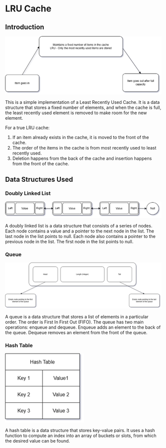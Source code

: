 # LRU Cache

## Introduction

![LRU Cache](./assets/images/high-level-arch.png)

This is a simple implementation of a Least Recently Used Cache. It is a data structure that stores a fixed number of elements, and when the cache is full, the least recently used element is removed to make room for the new element.

For a true LRU cache:

1. If an item already exists in the cache, it is moved to the front of the cache.
2. The order of the items in the cache is from most recently used to least recently used.
3. Deletion happens from the back of the cache and insertion happens from the front of the cache.

## Data Structures Used

### Doubly Linked List

![Doubly Linked List](./assets/images/node.png)

A doubly linked list is a data structure that consists of a series of nodes. Each node contains a value and a pointer to the next node in the list. The last node in the list points to null. Each node also contains a pointer to the previous node in the list. The first node in the list points to null.

### Queue

![Queue](./assets/images/queue.png)

A queue is a data structure that stores a list of elements in a particular order. The order is First In First Out (FIFO). The queue has two main operations: enqueue and dequeue. Enqueue adds an element to the back of the queue. Dequeue removes an element from the front of the queue.

### Hash Table

![Hash Table](./assets/images/hash-table.png)

A hash table is a data structure that stores key-value pairs. It uses a hash function to compute an index into an array of buckets or slots, from which the desired value can be found.
